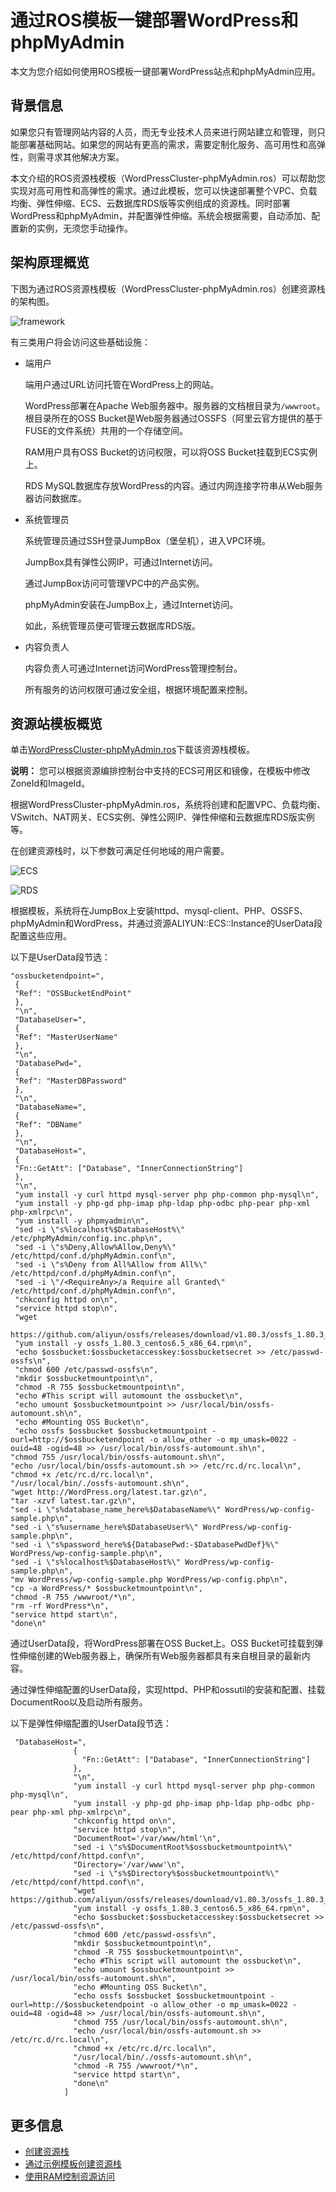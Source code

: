 # 通过ROS模板一键部署WordPress和phpMyAdmin

本文为您介绍如何使用ROS模板一键部署WordPress站点和phpMyAdmin应用。

## 背景信息

如果您只有管理网站内容的人员，而无专业技术人员来进行网站建立和管理，则只能部署基础网站。如果您的网站有更高的需求，需要定制化服务、高可用性和高弹性，则需寻求其他解决方案。

本文介绍的ROS资源栈模板（WordPressCluster-phpMyAdmin.ros）可以帮助您实现对高可用性和高弹性的需求。通过此模板，您可以快速部署整个VPC、负载均衡、弹性伸缩、ECS、云数据库RDS版等实例组成的资源栈。同时部署WordPress和phpMyAdmin，并配置弹性伸缩。系统会根据需要，自动添加、配置新的实例，无须您手动操作。

## 架构原理概览

下图为通过ROS资源栈模板（WordPressCluster-phpMyAdmin.ros）创建资源栈的架构图。

![framework](https://static-aliyun-doc.oss-accelerate.aliyuncs.com/assets/img/zh-CN/0869919951/p48093.png)

有三类用户将会访问这些基础设施：

-   端用户

    端用户通过URL访问托管在WordPress上的网站。

    WordPress部署在Apache Web服务器中。服务器的文档根目录为`/wwwroot`。根目录所在的OSS Bucket是Web服务器通过OSSFS（阿里云官方提供的基于FUSE的文件系统）共用的一个存储空间。

    RAM用户具有OSS Bucket的访问权限，可以将OSS Bucket挂载到ECS实例上。

    RDS MySQL数据库存放WordPress的内容。通过内网连接字符串从Web服务器访问数据库。

-   系统管理员

    系统管理员通过SSH登录JumpBox（堡垒机），进入VPC环境。

    JumpBox具有弹性公网IP，可通过Internet访问。

    通过JumpBox访问可管理VPC中的产品实例。

    phpMyAdmin安装在JumpBox上，通过Internet访问。

    如此，系统管理员便可管理云数据库RDS版。

-   内容负责人

    内容负责人可通过Internet访问WordPress管理控制台。

    所有服务的访问权限可通过安全组，根据环境配置来控制。


## 资源站模板概览

单击[WordPressCluster-phpMyAdmin.ros](https://ros-userdata-resources.oss-cn-beijing.aliyuncs.com/WordPress/WordPressCluster-phpMyAdmin.ros)下载该资源栈模板。

**说明：** 您可以根据资源编排控制台中支持的ECS可用区和镜像，在模板中修改ZoneId和ImageId。

根据WordPressCluster-phpMyAdmin.ros，系统将创建和配置VPC、负载均衡、VSwitch、NAT网关、ECS实例、弹性公网IP、弹性伸缩和云数据库RDS版实例等。

在创建资源栈时，以下参数可满足任何地域的用户需要。

![ECS](https://static-aliyun-doc.oss-accelerate.aliyuncs.com/assets/img/zh-CN/0869919951/p148461.png)

![RDS](https://static-aliyun-doc.oss-accelerate.aliyuncs.com/assets/img/zh-CN/0869919951/p148462.png)

根据模板，系统将在JumpBox上安装httpd、mysql-client、PHP、OSSFS、phpMyAdmin和WordPress，并通过资源ALIYUN::ECS::Instance的UserData段配置这些应用。

以下是UserData段节选：

```
"ossbucketendpoint=",
 {
 "Ref": "OSSBucketEndPoint"
 },
 "\n",
 "DatabaseUser=",
 {
 "Ref": "MasterUserName"
 },
 "\n",
 "DatabasePwd=",
 {
 "Ref": "MasterDBPassword"
 },
 "\n",
 "DatabaseName=",
 {
 "Ref": "DBName"
 },
 "\n",
 "DatabaseHost=",
 {
 "Fn::GetAtt": ["Database", "InnerConnectionString"]
 },
 "\n",
 "yum install -y curl httpd mysql-server php php-common php-mysql\n",
 "yum install -y php-gd php-imap php-ldap php-odbc php-pear php-xml php-xmlrpc\n",
 "yum install -y phpmyadmin\n",
 "sed -i \"s%localhost%$DatabaseHost%\" /etc/phpMyAdmin/config.inc.php\n",
 "sed -i \"s%Deny,Allow%Allow,Deny%\" /etc/httpd/conf.d/phpMyAdmin.conf\n",
 "sed -i \"s%Deny from All%Allow from All%\" /etc/httpd/conf.d/phpMyAdmin.conf\n",
 "sed -i \"/<RequireAny>/a Require all Granted\" /etc/httpd/conf.d/phpMyAdmin.conf\n",
 "chkconfig httpd on\n",
 "service httpd stop\n",
 "wget  
 https://github.com/aliyun/ossfs/releases/download/v1.80.3/ossfs_1.80.3_centos6.5_x86_64.rpm\n",
 "yum install -y ossfs_1.80.3_centos6.5_x86_64.rpm\n",
 "echo $ossbucket:$ossbucketaccesskey:$ossbucketsecret >> /etc/passwd-ossfs\n",
 "chmod 600 /etc/passwd-ossfs\n",
 "mkdir $ossbucketmountpoint\n",
 "chmod -R 755 $ossbucketmountpoint\n",
 "echo #This script will automount the ossbucket\n",
 "echo umount $ossbucketmountpoint >> /usr/local/bin/ossfs-automount.sh\n",
 "echo #Mounting OSS Bucket\n",
 "echo ossfs $ossbucket $ossbucketmountpoint -ourl=http://$ossbucketendpoint -o allow_other -o mp_umask=0022 -ouid=48 -ogid=48 >> /usr/local/bin/ossfs-automount.sh\n",
"chmod 755 /usr/local/bin/ossfs-automount.sh\n",
"echo /usr/local/bin/ossfs-automount.sh >> /etc/rc.d/rc.local\n",
"chmod +x /etc/rc.d/rc.local\n",
"/usr/local/bin/./ossfs-automount.sh\n",
"wget http://WordPress.org/latest.tar.gz\n",
"tar -xzvf latest.tar.gz\n",             
"sed -i \"s%database_name_here%$DatabaseName%\" WordPress/wp-config-sample.php\n",
"sed -i \"s%username_here%$DatabaseUser%\" WordPress/wp-config-sample.php\n",
"sed -i \"s%password_here%${DatabasePwd:-$DatabasePwdDef}%\" WordPress/wp-config-sample.php\n",
"sed -i \"s%localhost%$DatabaseHost%\" WordPress/wp-config-sample.php\n",
"mv WordPress/wp-config-sample.php WordPress/wp-config.php\n",
"cp -a WordPress/* $ossbucketmountpoint\n",
"chmod -R 755 /wwwroot/*\n",
"rm -rf WordPress*\n",
"service httpd start\n",
"done\n"
```

通过UserData段，将WordPress部署在OSS Bucket上。OSS Bucket可挂载到弹性伸缩创建的Web服务器上，确保所有Web服务器都具有来自根目录的最新内容。

通过弹性伸缩配置的UserData段，实现httpd、PHP和ossutil的安装和配置、挂载DocumentRoo以及启动所有服务。

以下是弹性伸缩配置的UserData段节选：

```
 "DatabaseHost=",
              {
                "Fn::GetAtt": ["Database", "InnerConnectionString"]
              },
              "\n",
              "yum install -y curl httpd mysql-server php php-common php-mysql\n",
              "yum install -y php-gd php-imap php-ldap php-odbc php-pear php-xml php-xmlrpc\n",
              "chkconfig httpd on\n",
              "service httpd stop\n",
              "DocumentRoot='/var/www/html'\n",
              "sed -i \"s%$DocumentRoot%$ossbucketmountpoint%\" /etc/httpd/conf/httpd.conf\n",
              "Directory='/var/www'\n",
              "sed -i \"s%$Directory%$ossbucketmountpoint%\" /etc/httpd/conf/httpd.conf\n",
              "wget https://github.com/aliyun/ossfs/releases/download/v1.80.3/ossfs_1.80.3_centos6.5_x86_64.rpm\n",
              "yum install -y ossfs_1.80.3_centos6.5_x86_64.rpm\n",
              "echo $ossbucket:$ossbucketaccesskey:$ossbucketsecret >> /etc/passwd-ossfs\n",
              "chmod 600 /etc/passwd-ossfs\n",
              "mkdir $ossbucketmountpoint\n",
              "chmod -R 755 $ossbucketmountpoint\n",
              "echo #This script will automount the ossbucket\n",
              "echo umount $ossbucketmountpoint >> /usr/local/bin/ossfs-automount.sh\n",
              "echo #Mounting OSS Bucket\n",
              "echo ossfs $ossbucket $ossbucketmountpoint -ourl=http://$ossbucketendpoint -o allow_other -o mp_umask=0022 -ouid=48 -ogid=48 >> /usr/local/bin/ossfs-automount.sh\n",
              "chmod 755 /usr/local/bin/ossfs-automount.sh\n",
              "echo /usr/local/bin/ossfs-automount.sh >> /etc/rc.d/rc.local\n",
              "chmod +x /etc/rc.d/rc.local\n",
              "/usr/local/bin/./ossfs-automount.sh\n",
              "chmod -R 755 /wwwroot/*\n",
              "service httpd start\n",
              "done\n"
            ]
```

## 更多信息

-   [创建资源栈](/intl.zh-CN/资源栈/创建资源栈.md)
-   [通过示例模板创建资源栈](/intl.zh-CN/快速入门/通过示例模板创建资源栈.md)
-   [使用RAM控制资源访问](/intl.zh-CN/快速入门/使用RAM控制资源访问.md)

